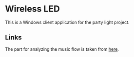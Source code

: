 Wireless LED
==========================
This is a Windows client application for the party light project.

## Links
The part for analyzing the music flow is taken from [here](https://www.codeproject.com/Articles/797537/Making-an-Audio-Spectrum-analyzer-with-Bass-dll-Cs).